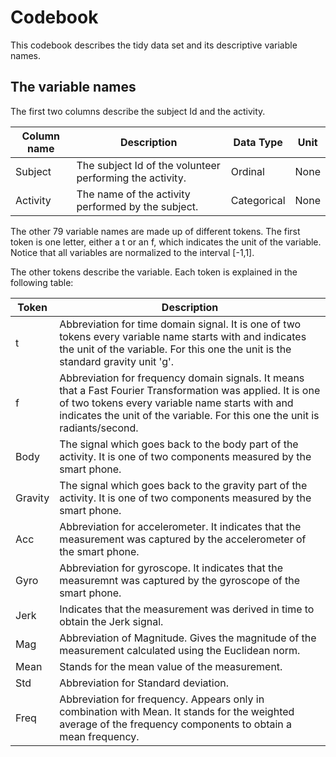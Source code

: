 # Codebook

This codebook describes the tidy data set and its descriptive variable names.

## The variable names

The first two columns describe the subject Id and the activity.


**Column name** | **Description** | **Data Type** | **Unit**
----------------|-----------------|---------------|----------
Subject         | The subject Id of the volunteer performing the activity. | Ordinal | None
Activity | The name of the activity performed by the subject.| Categorical| None

The other 79 variable names are made up of different tokens. The first token is one letter, either a t or an f, which indicates the unit of the variable. Notice that all variables are normalized to the interval [-1,1].

The other tokens describe the variable. Each token is explained in the following table:

**Token**| **Description**
---------|----------------
t | Abbreviation for time domain signal. It is one of two tokens every variable name starts with and indicates the unit of the variable. For this one the unit is the standard gravity unit 'g'.
f | Abbreviation for frequency domain signals. It means that a Fast Fourier Transformation was applied. It is one of two tokens every variable name starts with and indicates the unit of the variable. For this one the unit is radiants/second.
Body | The signal which goes back to the body part of the activity. It is one of two components measured by the smart phone.
Gravity | The signal which goes back to the gravity part of the activity. It is one of two components measured by the smart phone.
Acc | Abbreviation for accelerometer. It indicates that the measurement was captured by the accelerometer of the smart phone.
Gyro | Abbreviation for gyroscope. It indicates that the measuremnt was captured by the gyroscope of the smart phone.
Jerk | Indicates that the measurement was derived in time to obtain the Jerk signal.
Mag | Abbreviation of Magnitude. Gives the magnitude of the measurement calculated using the Euclidean norm.
Mean | Stands for the mean value of the measurement.
Std | Abbreviation for Standard deviation.
Freq | Abbreviation for frequency. Appears only in combination with Mean. It stands for the weighted average of the frequency components to obtain a mean frequency.